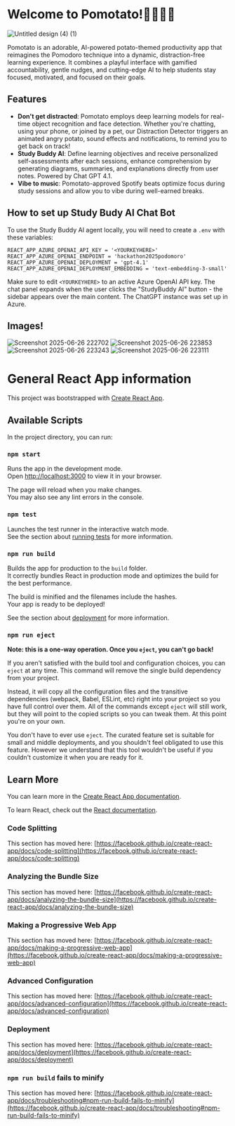 # Welcome to Pomotato!🥔⏰🧠📖
![Untitled design (4) (1)](https://github.com/user-attachments/assets/b7d9f590-ad81-4550-8974-f96d029e87ac)


Pomotato is an adorable, AI-powered potato-themed productivity app that reimagines the Pomodoro technique into a dynamic, distraction-free learning experience. It combines a playful interface with gamified accountability, gentle nudges, and cutting-edge AI to help students stay focused, motivated, and focused on their goals.

## Features

- **Don't get distracted**: Pomotato employs deep learning models for real-time object recognition and face detection. Whether you're chatting, using your phone, or joined by a pet, our Distraction Detector triggers an animated angry potato, sound effects and notifications, to remind you to get back on track!
- **Study Buddy AI**: Define learning objectives and receive personalized self-assessments after each sessions, enhance comprehension by generating diagrams, summaries, and explanations directly from user notes. Powered by Chat GPT 4.1.
- **Vibe to music**: Pomotato-approved Spotify beats optimize focus during study sessions and allow you to vibe during well-earned breaks.

## How to set up Study Budy AI Chat Bot
To use the Study Buddy AI agent locally, you will need to create a `.env` with these variables:
```
REACT_APP_AZURE_OPENAI_API_KEY = '<YOURKEYHERE>'
REACT_APP_AZURE_OPENAI_ENDPOINT = 'hackathon2025podomoro'
REACT_APP_AZURE_OPENAI_DEPLOYMENT = 'gpt-4.1'
REACT_APP_AZURE_OPENAI_DEPLOYMENT_EMBEDDING = 'text-embedding-3-small'
```
Make sure to edit `<YOURKEYHERE>` to an active Azure OpenAI API key. The chat panel expands when the user clicks the "StudyBuddy AI" button - the sidebar appears over the main content. The ChatGPT instance was set up in Azure.

## Images!
![Screenshot 2025-06-26 222702](https://github.com/user-attachments/assets/75cf1dd7-1170-464b-839e-245194f8efd3)
![Screenshot 2025-06-26 223853](https://github.com/user-attachments/assets/c9b3167b-60b1-4730-bec7-5f7b259061ca)
![Screenshot 2025-06-26 223243](https://github.com/user-attachments/assets/61f09356-af1a-4742-a0f3-6ea97272f03e)
![Screenshot 2025-06-26 223111](https://github.com/user-attachments/assets/bf584730-d555-4153-96d5-ed84e2dce501)

# General React App information
This project was bootstrapped with [Create React App](https://github.com/facebook/create-react-app).

## Available Scripts

In the project directory, you can run:

### `npm start`

Runs the app in the development mode.\
Open [http://localhost:3000](http://localhost:3000) to view it in your browser.

The page will reload when you make changes.\
You may also see any lint errors in the console.

### `npm test`

Launches the test runner in the interactive watch mode.\
See the section about [running tests](https://facebook.github.io/create-react-app/docs/running-tests) for more information.

### `npm run build`

Builds the app for production to the `build` folder.\
It correctly bundles React in production mode and optimizes the build for the best performance.

The build is minified and the filenames include the hashes.\
Your app is ready to be deployed!

See the section about [deployment](https://facebook.github.io/create-react-app/docs/deployment) for more information.

### `npm run eject`

**Note: this is a one-way operation. Once you `eject`, you can't go back!**

If you aren't satisfied with the build tool and configuration choices, you can `eject` at any time. This command will remove the single build dependency from your project.

Instead, it will copy all the configuration files and the transitive dependencies (webpack, Babel, ESLint, etc) right into your project so you have full control over them. All of the commands except `eject` will still work, but they will point to the copied scripts so you can tweak them. At this point you're on your own.

You don't have to ever use `eject`. The curated feature set is suitable for small and middle deployments, and you shouldn't feel obligated to use this feature. However we understand that this tool wouldn't be useful if you couldn't customize it when you are ready for it.

## Learn More

You can learn more in the [Create React App documentation](https://facebook.github.io/create-react-app/docs/getting-started).

To learn React, check out the [React documentation](https://reactjs.org/).

### Code Splitting

This section has moved here: [https://facebook.github.io/create-react-app/docs/code-splitting](https://facebook.github.io/create-react-app/docs/code-splitting)

### Analyzing the Bundle Size

This section has moved here: [https://facebook.github.io/create-react-app/docs/analyzing-the-bundle-size](https://facebook.github.io/create-react-app/docs/analyzing-the-bundle-size)

### Making a Progressive Web App

This section has moved here: [https://facebook.github.io/create-react-app/docs/making-a-progressive-web-app](https://facebook.github.io/create-react-app/docs/making-a-progressive-web-app)

### Advanced Configuration

This section has moved here: [https://facebook.github.io/create-react-app/docs/advanced-configuration](https://facebook.github.io/create-react-app/docs/advanced-configuration)

### Deployment

This section has moved here: [https://facebook.github.io/create-react-app/docs/deployment](https://facebook.github.io/create-react-app/docs/deployment)

### `npm run build` fails to minify

This section has moved here: [https://facebook.github.io/create-react-app/docs/troubleshooting#npm-run-build-fails-to-minify](https://facebook.github.io/create-react-app/docs/troubleshooting#npm-run-build-fails-to-minify)
